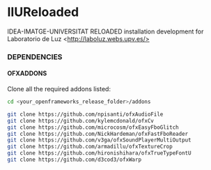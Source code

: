 # IIUReloaded
IDEA-IMATGE-UNIVERSITAT RELOADED installation development for Laboratorio de Luz &lt;http://laboluz.webs.upv.es/>


### DEPENDENCIES

#### OFXADDONS

Clone all the required addons listed:

```bash
cd <your_openframeworks_release_folder>/addons

git clone https://github.com/npisanti/ofxAudioFile
git clone https://github.com/kylemcdonald/ofxCv
git clone https://github.com/microcosm/ofxEasyFboGlitch
git clone https://github.com/NickHardeman/ofxFastFboReader
git clone https://github.com/v3ga/ofxSoundPlayerMultiOutput
git clone https://github.com/armadillu/ofxTextureCrop
git clone https://github.com/hironishihara/ofxTrueTypeFontU
git clone https://github.com/d3cod3/ofxWarp

```

